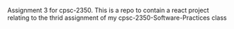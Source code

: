 Assignment 3 for cpsc-2350.
This is a repo to contain a react project relating to the thrid assignment of my cpsc-2350-Software-Practices class
